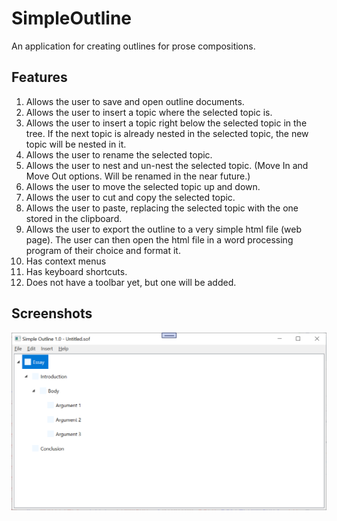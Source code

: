 # SimpleOutline

An application for creating outlines for prose compositions.

## Features
1. Allows the user to save and open outline documents.
2. Allows the user to insert a topic where the selected topic is.
3. Allows the user to insert a topic right below the selected topic in the tree. If the next topic is already nested in the selected topic, the new topic will be nested in it.
4. Allows the user to rename the selected topic.
5. Allows the user to nest and un-nest the selected topic. (Move In and Move Out options. Will be renamed in the near future.)
6. Allows the user to move the selected topic up and down.
7. Allows the user to cut and copy the selected topic.
8. Allows the user to paste, replacing the selected topic with the one stored in the clipboard.
9. Allows the user to export the outline to a very simple html file (web page). The user can then open the html file in a word processing program of their choice and format it.
10. Has context menus
11. Has keyboard shortcuts.
12. Does not have a toolbar yet, but one will be added.

## Screenshots

![](Screenshots/2021-03-08.png)